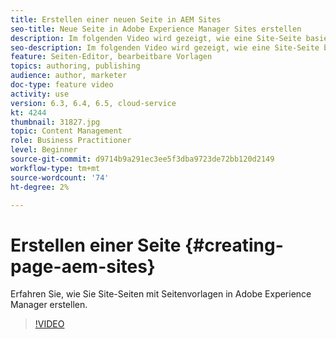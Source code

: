 ```yaml
---
title: Erstellen einer neuen Seite in AEM Sites
seo-title: Neue Seite in Adobe Experience Manager Sites erstellen
description: Im folgenden Video wird gezeigt, wie eine Site-Seite basierend auf einer Vorlage in Adobe Experience Manager erstellt wird.
seo-description: Im folgenden Video wird gezeigt, wie eine Site-Seite basierend auf einer Vorlage in Adobe Experience Manager erstellt wird.
feature: Seiten-Editor, bearbeitbare Vorlagen
topics: authoring, publishing
audience: author, marketer
doc-type: feature video
activity: use
version: 6.3, 6.4, 6.5, cloud-service
kt: 4244
thumbnail: 31827.jpg
topic: Content Management
role: Business Practitioner
level: Beginner
source-git-commit: d9714b9a291ec3ee5f3dba9723de72bb120d2149
workflow-type: tm+mt
source-wordcount: '74'
ht-degree: 2%

---
```



# Erstellen einer Seite {#creating-page-aem-sites}

Erfahren Sie, wie Sie Site-Seiten mit Seitenvorlagen in Adobe Experience Manager erstellen.

>[!VIDEO](https://video.tv.adobe.com/v/31827?quality=12&learn=on)
